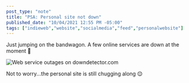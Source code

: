 ```yaml
---
post_type: "note" 
title: "PSA: Personal site not down"
published_date: "10/04/2021 12:55 PM -05:00"
tags: ["indieweb","website","socialmedia","feed","personalwebsite"]
---
```


Just jumping on the bandwagon. A few online services are down at the moment 😬

![Web service outages on downdetector.com](https://user-images.githubusercontent.com/11130940/135891253-c3857919-b6fa-4eca-a483-a03b22abe4de.png)

Not to worry...the personal site is still chugging along 😌